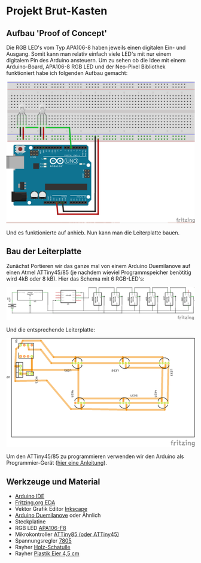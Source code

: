 # Projekt Brut-Kasten

## Aufbau 'Proof of Concept'
Die RGB LED's vom Typ APA106-8 haben jeweils einen digitalen Ein- und Ausgang. Somit kann man relativ einfach viele LED's mit nur einem digitalem Pin des Arduino ansteuern. 
Um zu sehen ob die Idee mit einem Arduino-Board, APA106-8 RGB LED und der Neo-Pixel Bibliothek funktioniert habe ich folgenden Aufbau gemacht:

![Poc Aufbau](ProjektBrutKasten_PoC_Steckplatine.png)

Und es funktionierte auf anhieb. Nun kann man die Leiterplatte bauen.

## Bau der Leiterplatte
Zunächst Portieren wir das ganze mal von einem Arduino Duemilanove auf einen Atmel ATTiny45/85 (je nachdem wieviel Programmspeicher benötitig wird 4kB oder 8 kB). Hier das Schema mit 6 RGB-LED's:

![Schaltplan](ProjektBrutKasten_Schaltplan.png)

Und die entsprechende Leiterplatte:

![Leiterplatte](ProjektBrutKasten_Leiterplatte.png)

Um den ATTiny45/85 zu programmieren verwenden wir den Arduino als Programmier-Gerät ([hier eine Anleitung](http://highlowtech.org/?p=1695)).


## Werkzeuge und Material
* [Arduino IDE](http://www.arduino.cc/)
* [Fritzing.org EDA](http://www.fritzing.org/)
* Vektor Grafik Editor [Inkscape](https://inkscape.org/)
* [Arduino Duemilanove](https://www.arduino.cc/en/Main/arduinoBoardDuemilanove) oder Ähnlich
* Steckplatine
* RGB LED [APA106-F8](https://cdn.sparkfun.com/datasheets/Components/LED/COM-12877.pdf)
* Mikrokontroller [ATTiny85 (oder ATTiny45)](http://www.atmel.com/images/atmel-2586-avr-8-bit-microcontroller-attiny25-attiny45-attiny85_datasheet.pdf)
* Spannungsregler [7805](https://www.sparkfun.com/datasheets/Components/LM7805.pdf)
* Rayher [Holz-Schatulle](https://rayher-hobby-shop.de/Basteltrends-Aktuelles/Saisonthemen/Hochzeit-Liebe/Accessoires/Boxen-Schachteln/Holz-Schatulle-FSC-Mix-Credit-1.html)
* Rayher [Plastik Eier 4,5 cm](https://rayher-hobby-shop.de/Brands-Aktuelles/Ostern/Deko-Artikel-O1/Aug-13/Plastik-Eier-oxid-2.html)
